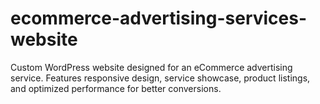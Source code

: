 # ecommerce-advertising-services-website
Custom WordPress website designed for an eCommerce advertising service. Features responsive design, service showcase, product listings, and optimized performance for better conversions.
